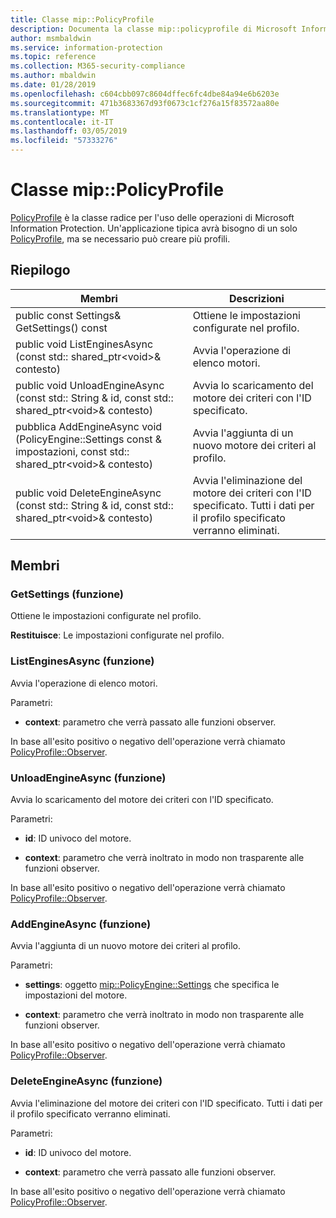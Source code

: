 ```yaml
---
title: Classe mip::PolicyProfile
description: Documenta la classe mip::policyprofile di Microsoft Information Protection (MIP) SDK.
author: msmbaldwin
ms.service: information-protection
ms.topic: reference
ms.collection: M365-security-compliance
ms.author: mbaldwin
ms.date: 01/28/2019
ms.openlocfilehash: c604cbb097c8604dffec6fc4dbe84a94e6b6203e
ms.sourcegitcommit: 471b3683367d93f0673c1cf276a15f83572aa80e
ms.translationtype: MT
ms.contentlocale: it-IT
ms.lasthandoff: 03/05/2019
ms.locfileid: "57333276"
---
```

# <a name="class-mippolicyprofile"></a>Classe mip::PolicyProfile 
[PolicyProfile](class_mip_policyprofile.md) è la classe radice per l'uso delle operazioni di Microsoft Information Protection. Un'applicazione tipica avrà bisogno di un solo [PolicyProfile](class_mip_policyprofile.md), ma se necessario può creare più profili.
  
## <a name="summary"></a>Riepilogo
 Membri                        | Descrizioni                                
--------------------------------|---------------------------------------------
public const Settings& GetSettings() const  |  Ottiene le impostazioni configurate nel profilo.
public void ListEnginesAsync (const std:: shared_ptr\<void\>& contesto)  |  Avvia l'operazione di elenco motori.
public void UnloadEngineAsync (const std:: String & id, const std:: shared_ptr\<void\>& contesto)  |  Avvia lo scaricamento del motore dei criteri con l'ID specificato.
pubblica AddEngineAsync void (PolicyEngine::Settings const & impostazioni, const std:: shared_ptr\<void\>& contesto)  |  Avvia l'aggiunta di un nuovo motore dei criteri al profilo.
public void DeleteEngineAsync (const std:: String & id, const std:: shared_ptr\<void\>& contesto)  |  Avvia l'eliminazione del motore dei criteri con l'ID specificato. Tutti i dati per il profilo specificato verranno eliminati.
  
## <a name="members"></a>Membri
  
### <a name="getsettings-function"></a>GetSettings (funzione)
Ottiene le impostazioni configurate nel profilo.

  
**Restituisce**: Le impostazioni configurate nel profilo.
  
### <a name="listenginesasync-function"></a>ListEnginesAsync (funzione)
Avvia l'operazione di elenco motori.

Parametri:  
* **context**: parametro che verrà passato alle funzioni observer. 


In base all'esito positivo o negativo dell'operazione verrà chiamato [PolicyProfile::Observer](class_mip_policyprofile_observer.md).
  
### <a name="unloadengineasync-function"></a>UnloadEngineAsync (funzione)
Avvia lo scaricamento del motore dei criteri con l'ID specificato.

Parametri:  
* **id**: ID univoco del motore. 


* **context**: parametro che verrà inoltrato in modo non trasparente alle funzioni observer. 


In base all'esito positivo o negativo dell'operazione verrà chiamato [PolicyProfile::Observer](class_mip_policyprofile_observer.md).
  
### <a name="addengineasync-function"></a>AddEngineAsync (funzione)
Avvia l'aggiunta di un nuovo motore dei criteri al profilo.

Parametri:  
* **settings**: oggetto [mip::PolicyEngine::Settings](class_mip_policyengine_settings.md) che specifica le impostazioni del motore. 


* **context**: parametro che verrà inoltrato in modo non trasparente alle funzioni observer. 


In base all'esito positivo o negativo dell'operazione verrà chiamato [PolicyProfile::Observer](class_mip_policyprofile_observer.md).
  
### <a name="deleteengineasync-function"></a>DeleteEngineAsync (funzione)
Avvia l'eliminazione del motore dei criteri con l'ID specificato. Tutti i dati per il profilo specificato verranno eliminati.

Parametri:  
* **id**: ID univoco del motore. 


* **context**: parametro che verrà passato alle funzioni observer. 


In base all'esito positivo o negativo dell'operazione verrà chiamato [PolicyProfile::Observer](class_mip_policyprofile_observer.md).
